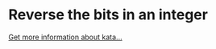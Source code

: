 Reverse the bits in an integer
=
[Get more information about kata...](https://www.codewars.com//kata/5959ec605595565f5c00002b)